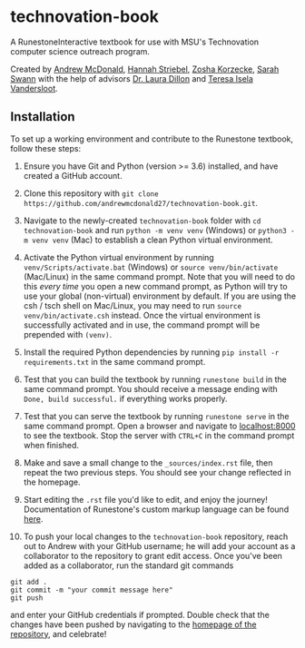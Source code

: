 # technovation-book

A RunestoneInteractive textbook for use with MSU's Technovation computer science outreach program.

Created by [Andrew McDonald](mailto:mcdon499@msu.edu),
[Hannah Striebel](mailto:striebe5@msu.edu),
[Zosha Korzecke](mailto:korzeck3@msu.edu),
[Sarah Swann](mailto:swannsar@msu.edu) with the
help of advisors [Dr. Laura Dillon](https://www.egr.msu.edu/people/profile/ldillon)
and [Teresa Isela Vandersloot](https://www.egr.msu.edu/people/profile/iselava1).

## Installation

To set up a working environment and contribute to the Runestone textbook, follow 
these steps:

1. Ensure you have Git and Python (version >= 3.6) installed, and have created a GitHub account.

1. Clone this repository with `git clone https://github.com/andrewmcdonald27/technovation-book.git`.

1. Navigate to the newly-created `technovation-book` folder with `cd technovation-book`
and run `python -m venv venv` (Windows) or `python3 -m venv venv` (Mac)
to establish a clean Python virtual environment.

1. Activate the Python virtual environment by running `venv/Scripts/activate.bat` (Windows) or
`source venv/bin/activate` (Mac/Linux) in the same command prompt.
Note that you will need to do this *every time* you
open a new command prompt, as Python will try to use your global (non-virtual) environment
by default. If you are using the csh / tsch shell on Mac/Linux, you may need to run
`source venv/bin/activate.csh` instead. Once the virtual environment is successfully activated
and in use, the command prompt will be prepended with `(venv)`.

1. Install the required Python dependencies by running `pip install -r requirements.txt` in the same
command prompt.

1. Test that you can build the textbook by running `runestone build` in the same command prompt.
You should receive a message ending with `Done, build successful.` if everything works properly.

1. Test that you can serve the textbook by running `runestone serve` in the same command prompt.
Open a browser and navigate to [localhost:8000](http://localhost:8000/) to see the textbook.
Stop the server with `CTRL+C` in the command prompt when finished.

1. Make and save a small change to the `_sources/index.rst` file, then repeat the two previous steps.
You should see your change reflected in the homepage.

1. Start editing the `.rst` file you'd like to edit, and enjoy the journey! Documentation of
Runestone's custom markup language can be found [here](https://runestone.academy/runestone/static/authorguide/index.html).

1. To push your local changes to the `technovation-book` repository, reach out to Andrew
with your GitHub username; he will add your account as a collaborator to the 
repository to grant edit access. Once you've been added as a collaborator, run the
standard git commands
```
git add .
git commit -m "your commit message here"
git push
```
and enter your GitHub credentials if prompted. Double check that the changes have been pushed
by navigating to the [homepage of the repository](https://github.com/andrewmcdonald27/technovation-book),
and celebrate!
